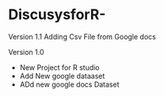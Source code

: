 DiscusysforR-
=============
Version 1.1 
Adding Csv File from Google docs 

Version 1.0 
- New Project for R studio 
- Add New google dataaset
- ADd new google docs Dataset 